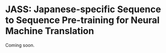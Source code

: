 # JASS: Japanese-specific Sequence to Sequence Pre-training for Neural Machine Translation

Coming soon.
